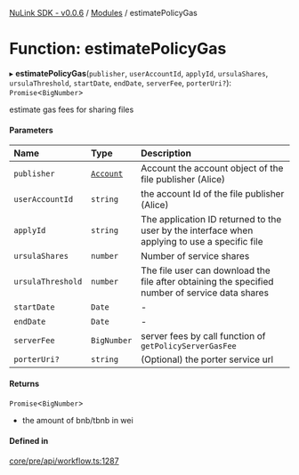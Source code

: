 [NuLink SDK - v0.0.6](../README.md) / [Modules](../modules.md) / estimatePolicyGas

# Function: estimatePolicyGas

▸ **estimatePolicyGas**(`publisher`, `userAccountId`, `applyId`, `ursulaShares`, `ursulaThreshold`, `startDate`, `endDate`, `serverFee`, `porterUri?`): `Promise`<`BigNumber`\>

estimate gas fees for sharing files

#### Parameters

| Name | Type | Description |
| :------ | :------ | :------ |
| `publisher` | [`Account`](../classes/Account.md) | Account the account object of the file publisher (Alice) |
| `userAccountId` | `string` | the account Id of the file publisher (Alice) |
| `applyId` | `string` | The application ID returned to the user by the interface when applying to use a specific file |
| `ursulaShares` | `number` | Number of service shares |
| `ursulaThreshold` | `number` | The file user can download the file after obtaining the specified number of service data shares |
| `startDate` | `Date` | - |
| `endDate` | `Date` | - |
| `serverFee` | `BigNumber` | server fees by call function of `getPolicyServerGasFee` |
| `porterUri?` | `string` | (Optional) the porter service url |

#### Returns

`Promise`<`BigNumber`\>

- the amount of bnb/tbnb in wei

#### Defined in

[core/pre/api/workflow.ts:1287](https://github.com/NuLink-network/nulink-sdk/blob/dec95fc/src/core/pre/api/workflow.ts#L1287)
